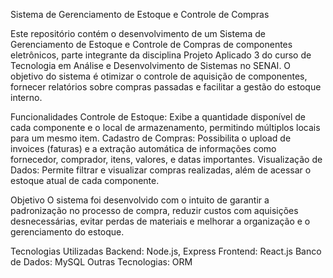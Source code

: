 Sistema de Gerenciamento de Estoque e Controle de Compras

Este repositório contém o desenvolvimento de um Sistema de Gerenciamento de Estoque e Controle de Compras de componentes eletrônicos, parte integrante da disciplina Projeto Aplicado 3 do curso de Tecnologia em Análise e Desenvolvimento de Sistemas no SENAI. O objetivo do sistema é otimizar o controle de aquisição de componentes, fornecer relatórios sobre compras passadas e facilitar a gestão do estoque interno.

Funcionalidades
Controle de Estoque: Exibe a quantidade disponível de cada componente e o local de armazenamento, permitindo múltiplos locais para um mesmo item.
Cadastro de Compras: Possibilita o upload de invoices (faturas) e a extração automática de informações como fornecedor, comprador, itens, valores, e datas importantes.
Visualização de Dados: Permite filtrar e visualizar compras realizadas, além de acessar o estoque atual de cada componente.

Objetivo
O sistema foi desenvolvido com o intuito de garantir a padronização no processo de compra, reduzir custos com aquisições desnecessárias, evitar perdas de materiais e melhorar a organização e o gerenciamento do estoque.

Tecnologias Utilizadas
Backend: Node.js, Express
Frontend: React.js
Banco de Dados: MySQL 
Outras Tecnologias: ORM
